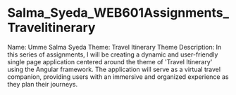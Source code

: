 # Salma_Syeda_WEB601Assignments_Travelitinerary

Name: Umme Salma Syeda
Theme: Travel Itinerary
Theme Description: In this series of assignments, I will be creating a dynamic and user-friendly single page application centered around the theme of 'Travel Itinerary' using the Angular framework. The application will serve as a virtual travel companion, providing users with an immersive and organized experience as they plan their journeys.